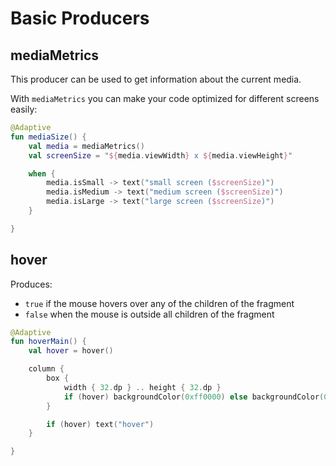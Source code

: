 # Basic Producers

## mediaMetrics

This producer can be used to get information about the current media.

With `mediaMetrics` you can make your code optimized for different screens easily:

```kotlin
@Adaptive
fun mediaSize() {
    val media = mediaMetrics()
    val screenSize = "${media.viewWidth} x ${media.viewHeight}"

    when {
        media.isSmall -> text("small screen ($screenSize)")
        media.isMedium -> text("medium screen ($screenSize)")
        media.isLarge -> text("large screen ($screenSize)")
    }

}
```

## hover

Produces:

- `true` if the mouse hovers over any of the children of the fragment
- `false` when the mouse is outside all children of the fragment

```kotlin
@Adaptive
fun hoverMain() {
    val hover = hover()

    column {
        box {
            width { 32.dp } .. height { 32.dp }
            if (hover) backgroundColor(0xff0000) else backgroundColor(0x00ff00)
        }

        if (hover) text("hover")
    }

}
```